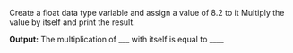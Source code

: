 
Create a float data type variable and assign a value of  8.2 to it
Multiply the value by itself and print the result.


**Output:**
The multiplication of ___ with itself is equal to ____


